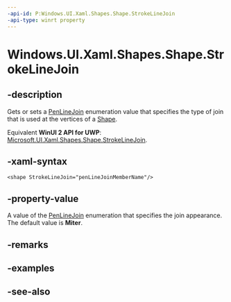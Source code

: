 ```yaml
---
-api-id: P:Windows.UI.Xaml.Shapes.Shape.StrokeLineJoin
-api-type: winrt property
---
```


<!-- Property syntax
public Windows.UI.Xaml.Media.PenLineJoin StrokeLineJoin { get;  set; }
-->

# Windows.UI.Xaml.Shapes.Shape.StrokeLineJoin

## -description
Gets or sets a [PenLineJoin](../windows.ui.xaml.media/penlinejoin.md) enumeration value that specifies the type of join that is used at the vertices of a [Shape](shape.md).

Equivalent **WinUI 2 API for UWP**: [Microsoft.UI.Xaml.Shapes.Shape.StrokeLineJoin](/windows/winui/api/microsoft.ui.xaml.shapes.shape.strokelinejoin).

## -xaml-syntax
```xaml
<shape StrokeLineJoin="penLineJoinMemberName"/>
```


## -property-value
A value of the [PenLineJoin](../windows.ui.xaml.media/penlinejoin.md) enumeration that specifies the join appearance. The default value is **Miter**.

## -remarks

## -examples

## -see-also
